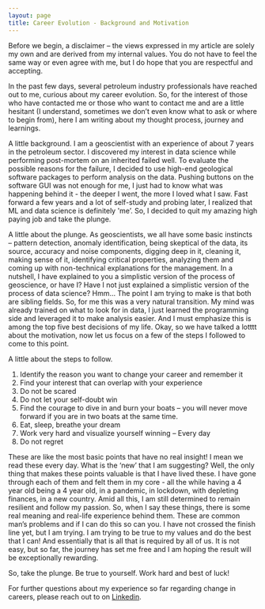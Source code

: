 ```yaml
---
layout: page
title: Career Evolution - Background and Motivation
---
```



Before we begin, a disclaimer – the views expressed in my article are solely my own and are derived from my internal values. You do not have to feel the same way or even agree with me, but I do hope that you are respectful and accepting. 

In the past few days, several petroleum industry professionals have reached out to me, curious about my career evolution. So, for the interest of those who have contacted me or those who want to contact me and are a little hesitant (I understand, sometimes we don’t even know what to ask or where to begin from), here I am writing about my thought process, journey and learnings. 

A little background. I am a geoscientist with an experience of about 7 years in the petroleum sector. I discovered my interest in data science while performing post-mortem on an inherited failed well. To evaluate the possible reasons for the failure, I decided to use high-end geological software packages to perform analysis on the data.  Pushing buttons on the software GUI was not enough for me, I just had to know what was happening behind it - the deeper I went, the more I loved what I saw. Fast forward a few years and a lot of self-study and probing later, I realized that ML and data science is definitely 'me’. So, I decided to quit my amazing high paying job and take the plunge.

A little about the plunge. As geoscientists, we all have some basic instincts – pattern detection, anomaly identification, being skeptical of the data, its source, accuracy and noise components, digging deep in it, cleaning it, making sense of it, identifying critical properties, analyzing them and coming up with non-technical explanations for the management. In a nutshell, I have explained to you a simplistic version of the process of geoscience, or have I? Have I not just explained a simplistic version of the process of data science? Hmm… The point I am trying to make is that both are sibling fields. So, for me this was a very natural transition. My mind was already trained on what to look for in data, I just learned the programming side and leveraged it to make analysis easier. And I must emphasize this is among the top five best decisions of my life. Okay, so we have talked a lotttt about the motivation, now let us focus on a few of the steps I followed to come to this point. 

A little about the steps to follow. 
1.	Identify the reason you want to change your career and remember it
2.	Find your interest that can overlap with your experience
3.	Do not be scared
4.	Do not let your self-doubt win
5.	Find the courage to dive in and burn your boats – you will never move forward if you are in two boats at the same time.
6.	Eat, sleep, breathe your dream
7.	Work very hard and visualize yourself winning – Every day
8.	Do not regret

These are like the most basic points that have no real insight! I mean we read these every day.  What is the ‘new’ that I am suggesting? Well, the only thing that makes these points valuable is that I have lived these. I have gone through each of them and felt them in my core - all the while having a 4 year old being a 4 year old, in a pandemic, in lockdown, with depleting finances, in a new country. Amid all this, I am still determined to remain resilient and follow my passion. So, when I say these things, there is some real meaning and real-life experience behind them. These are common man’s problems and if I can do this so can you. I have not crossed the finish line yet, but I am trying. I am trying to be true to my values and do the best that I can! And essentially that is all that is required by all of us. It is not easy, but so far, the journey has set me free and I am hoping the result will be exceptionally rewarding.

So, take the plunge. Be true to yourself. Work hard and best of luck!

For further questions about my experience so far regarding change in careers, please reach out to on [Linkedin](www.linkedin.com/in/madihamufti). 
